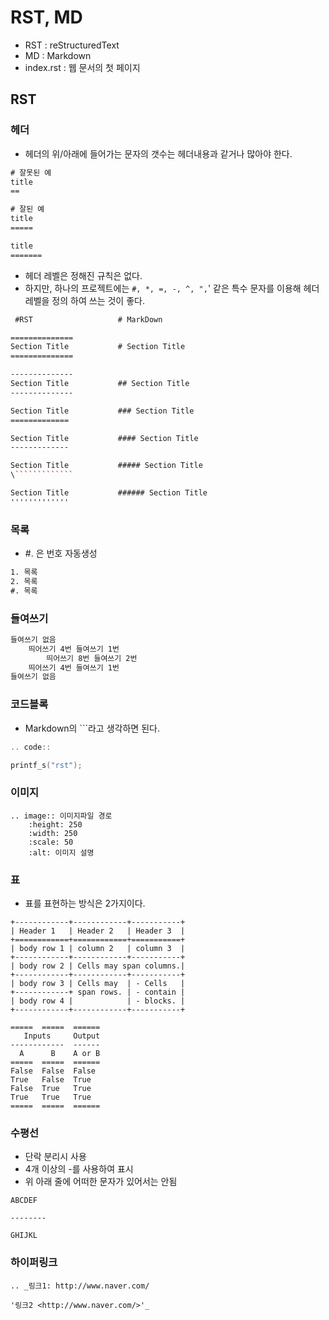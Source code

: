 # RST, MD

- RST : reStructuredText
- MD :  Markdown
- index.rst : 웹 문서의 첫 페이지

## RST

### 헤더

- 헤더의 위/아래에 들어가는 문자의 갯수는 헤더내용과 같거나 많아야 한다.

```rst
# 잘못된 예
title
==

# 잘된 예
title
=====

title
=======
```

- 헤더 레벨은 정해진 규칙은 없다.
- 하지만, 하나의 프로젝트에는 `#, *, =, -, ^, ",`' 같은 특수 문자를 이용해 헤더 레벨을 정의 하여 쓰는 것이 좋다.

```rst
 #RST                   # MarkDown

==============
Section Title           # Section Title
==============

--------------
Section Title           ## Section Title
--------------

Section Title           ### Section Title
=============

Section Title           #### Section Title
-------------

Section Title           ##### Section Title
\`````````````

Section Title           ###### Section Title
'''''''''''''
```

### 목록

- #. 은 번호 자동생성

```rst
1. 목록
2. 목록
#. 목록
```

### 들여쓰기

```rst
들여쓰기 없음
    띄어쓰기 4번 들여쓰기 1번
        띄어쓰기 8번 들여쓰기 2번
    띄어쓰기 4번 들여쓰기 1번
들여쓰기 없음
```

### 코드블록

- Markdown의 ```라고 생각하면 된다.

```c
.. code::

printf_s("rst");
```

### 이미지

```
.. image:: 이미지파일 경로
	:height: 250
	:width: 250
	:scale: 50
	:alt: 이미지 설명
```

### 표

- 표를 표현하는 방식은 2가지이다.

```
+------------+------------+-----------+ 
| Header 1   | Header 2   | Header 3  | 
+============+============+===========+ 
| body row 1 | column 2   | column 3  | 
+------------+------------+-----------+ 
| body row 2 | Cells may span columns.| 
+------------+------------+-----------+ 
| body row 3 | Cells may  | - Cells   | 
+------------+ span rows. | - contain | 
| body row 4 |            | - blocks. | 
+------------+------------+-----------+

=====  =====  ====== 
   Inputs     Output 
------------  ------ 
  A      B    A or B 
=====  =====  ====== 
False  False  False 
True   False  True 
False  True   True 
True   True   True 
=====  =====  ======
```

### 수평선

- 단락 분리시 사용
- 4개 이상의 -를 사용하여 표시
- 위 아래 줄에 어떠한 문자가 있어서는 안됨

```
ABCDEF

--------

GHIJKL
```

### 하이퍼링크

```
.. _링크1: http://www.naver.com/

'링크2 <http://www.naver.com/>'_
```